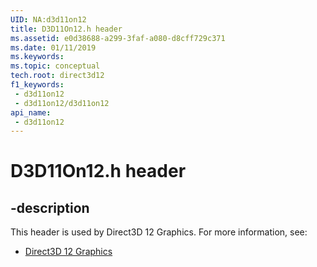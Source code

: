 ```yaml
---
UID: NA:d3d11on12
title: D3D11On12.h header
ms.assetid: e0d38688-a299-3faf-a080-d8cff729c371
ms.date: 01/11/2019
ms.keywords: 
ms.topic: conceptual
tech.root: direct3d12
f1_keywords:
 - d3d11on12
 - d3d11on12/d3d11on12
api_name:
 - d3d11on12
---
```


# D3D11On12.h header


## -description

This header is used by Direct3D 12 Graphics. For more information, see:

- [Direct3D 12 Graphics](../_direct3d12/index.md)

